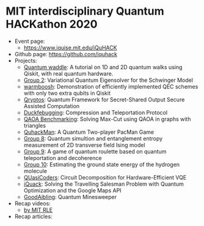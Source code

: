 # MIT interdisciplinary Quantum HACKathon 2020

- Event page:
  - https://www.iquise.mit.edu/iQuHACK
- Github page: https://github.com/iquhack
- Projects:
  - [Quantum waddle](https://github.com/iQuHACK/Quantum-waddle): A tutorial on 1D and 2D quantum walks using Qiskit, with real quantum hardware.
  - [Group 2](https://github.com/iQuHACK/2020_group2): Variational Quantum Eigensolver for the Schwinger Model
  - [warmboosh](https://github.com/iQuHACK/warmboosh): Demonstration of efficiently implemented QEC schemes with only two extra qubits in Qiskit
  - [Qryptos](https://github.com/iQuHACK/Qryptos): Quantum Framework for Secret-Shared Output Secure Assisted Computation
  - [Duckfebugging](https://github.com/iQuHACK/Duckfebugging): Compression and Teleportation Protocol
  - [QAOA Benchmarking](https://github.com/iQuHACK/QAOA-Benchmarking): Solving Max-Cut using QAOA in graphs with triangles
  - [QuhackMan](https://github.com/iQuHACK/QuhacMan): A Quantum Two-player PacMan Game
  - [Group 8](https://github.com/iQuHACK/2020_group8): Quantum simultion and entanglement entropy measurement of 2D transverse field Ising model
  - [Group 9](https://github.com/iQuHACK/2020_group9): A game of quantum roulette based on quantum teleportation and decoherence
  - [Group 10](https://github.com/iQuHACK/2020_group10): Estimating the ground state energy of the hydrogen molecule
  - [QUasiCoders](https://github.com/iQuHACK/QUasiCoders): Circuit Decomposition for Hardware-Efficient VQE
  - [iQuack](https://github.com/iQuHACK/iQuack): Solving the Travelling Salesman Problem with Quantum Optimization and the Google Maps API
  - [GoodAibling](https://github.com/iQuHACK/GoodAibling): Quantum Minesweeper
- Recap videos:
  - [by MIT RLE](https://vimeo.com/394229554) 
- Recap articles:
  
